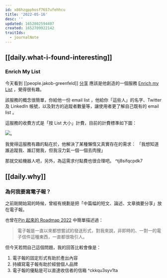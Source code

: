 ```yaml
---
id: x86hzgpphosf7657ufehhcu
title: '2022-05-16'
desc: ''
updated: 1652802594407
created: 1652709922142
traitIds:
  - journalNote
---
```



## [[daily.what-i-found-interesting]]

### Enrich My List
今天看到 [[people.jakob-greenfeld]] [分享](https://twitter.com/jakobgreenfeld/status/1525096421925453824) 應該是他創造的一個服務 [Enrich my List](https://www.enrichmylist.com/) ，覺得很有趣。

該服務的概念很簡單，你給他一份 email list ，他給你「這些人」的名字、Twitter 及 LinkedIn 帳號，以及對方的追蹤者數量等，讓使用者更了解自己既有的 email list 。

這服務的收費方式是「按 List 大小」計費，目前的計費標準如下圖：

![](https://pinchlime-screenshots.s3.ap-northeast-1.amazonaws.com/enrich-my-list_ucqxJZ.webp)。

我覺得這服務有趣的點在於，他解決了某種懶惰又真實存在的需求：
「我想知道誰追蹤我、誰訂閱我，但我沒力氣一個一個去肉搜」

那就交給機器人吧，另外，為這需求付點費也很合理吧。 ^tj8sifqcpdk7

## [[daily.why]]

### 為何我要寫電子報？

之前剛開始寫的時候，曾經有規劃是把「中篇幅的短文、論述、文章摘要分享」放在電子報。

也曾在[Pin 起來的 Roadmap 2022](https://pinchlime.com/2022/02/12/roadmap-2022/) 中簡單描述過：

> 電子報是一直以來都想嘗試的發送形式，對我來說，非即時的、一對一的電子信件這種東西，一直都很吸引人。

但今天若問自己這個問題，我的回答比較會像是：
1. 電子報的固定形式有助於產出內容
2. 持續寫電子報有助於經營個人品牌
3. 電子報的優點是可以直達收信者的信箱  ^ckkqu3syv1ta